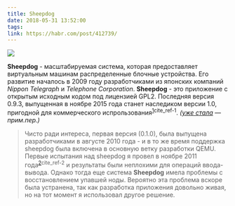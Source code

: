 ```yaml
---
title: Sheepdog
date: 2018-05-31 13:52:00
tags:
link: https://habr.com/post/412739/
---
```


![](https://hsto.org/webt/ru/g3/9i/rug39i1kkn-c4ack--isbvvzjma.jpeg)

**Sheepdog** - масштабируемая система, которая предоставляет виртуальным машинам распределенные блочные устройства. Его развитие началось в 2009 году разработчиками из японских компаний *Nippon Telegraph* и *Telephone Corporation*. **Sheepdog** - это приложение с открытым исходным кодом под лицензией GPL2. Последняя версия 0.9.3, выпущенная в ноябре 2015 года станет наследиком версии 1.0, пригодной для коммерческого испрользования<sup><a href="#cite_note-1">1</a><anchor>cite_ref-1</anchor></sup>. *([уже стала](https://www.opennet.ru/opennews/art.shtml?num=24095) — прим.пер.)*


> Чисто ради интереса, первая версия (0.1.0), была выпущена разработчиками в августе 2010 года - и в то же время поддержка sheepdog была включена в основную ветку разработки QEMU. Первые испытания над sheepdog я провел в ноябре 2011 года<sup><a href="#cite_note-2">2</a><anchor>cite_ref-2</anchor></sup> и результаты были неплохими для операций ввода-вывода. Однако тогда еще система **Sheepdog** имела проблемы с восстановлением упавшей ноды. Вероятно эта проблема вскоре была устранена, так как разработка приложения довольно живая, но на тот момент я использовал другое решение.

<!-- more -->
